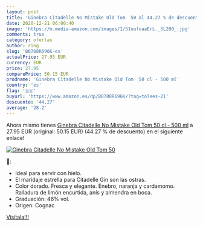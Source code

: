 ```yaml
---
layout: post
title: 'Ginebra Citadelle No Mistake Old Tom  50 al 44.27 % de descuento'
date: 2020-12-21 06:00:40
image: 'https://m.media-amazon.com/images/I/51uufoaaErL._SL200_.jpg'
comments: true
category: ofertas
author: ring
slug: 'B0788R696K-es'
actualPrice: 27.95 EUR
currency: EUR
price: 27.95
comparePrice: 50.15 EUR
prodname: 'Ginebra Citadelle No Mistake Old Tom  50 cl - 500 ml'
country: 'es'
flag: '🇪🇸'
buyurl: 'https://www.amazon.es/dp/B0788R696K/?tag=tolees-21'
descuento: '44.27'
average: '28.2'
---
```


Ahora mismo tienes [Ginebra Citadelle No Mistake Old Tom  50 cl - 500 ml](https://www.amazon.es/dp/B0788R696K/?tag=tolees-21) a 27.95 EUR (original: 50.15 EUR) (44.27 %  de descuento) en el siguiente enlace!

[![Ginebra Citadelle No Mistake Old Tom  50](https://m.media-amazon.com/images/I/51uufoaaErL._SL200_.jpg)](https://www.amazon.es/dp/B0788R696K/?tag=tolees-21)

🔎:

- Ideal para servir con hielo.
- El maridaje estrella para Citadelle Gin son las ostras.
- Color dorado. Fresca y elegante. Enebro, naranja y cardamomo. Ralladura de limón encurtida, anís y almendra en boca.
- Graduación: 46% vol.
- Origen: Cognac

[Visítala!!!](https://www.amazon.es/dp/B0788R696K/?tag=tolees-21)
